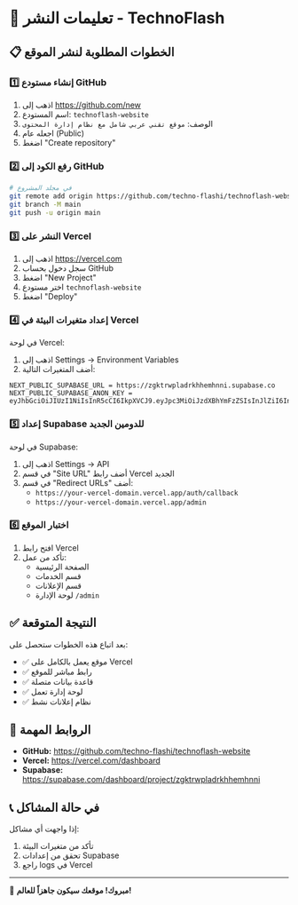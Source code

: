 # 🚀 تعليمات النشر - TechnoFlash

## 📋 الخطوات المطلوبة لنشر الموقع

### 1️⃣ **إنشاء مستودع GitHub**

1. اذهب إلى https://github.com/new
2. اسم المستودع: `technoflash-website`
3. الوصف: `موقع تقني عربي شامل مع نظام إدارة المحتوى`
4. اجعله عام (Public)
5. اضغط "Create repository"

### 2️⃣ **رفع الكود إلى GitHub**

```bash
# في مجلد المشروع
git remote add origin https://github.com/techno-flashi/technoflash-website.git
git branch -M main
git push -u origin main
```

### 3️⃣ **النشر على Vercel**

1. اذهب إلى https://vercel.com
2. سجل دخول بحساب GitHub
3. اضغط "New Project"
4. اختر مستودع `technoflash-website`
5. اضغط "Deploy"

### 4️⃣ **إعداد متغيرات البيئة في Vercel**

في لوحة Vercel:
1. اذهب إلى Settings → Environment Variables
2. أضف المتغيرات التالية:

```
NEXT_PUBLIC_SUPABASE_URL = https://zgktrwpladrkhhemhnni.supabase.co
NEXT_PUBLIC_SUPABASE_ANON_KEY = eyJhbGciOiJIUzI1NiIsInR5cCI6IkpXVCJ9.eyJpc3MiOiJzdXBhYmFzZSIsInJlZiI6Inpna3Ryd3BsYWRya2hoZW1obm5pIiwicm9sZSI6ImFub24iLCJpYXQiOjE3MzYzNzI5NzQsImV4cCI6MjA1MTk0ODk3NH0.Ej7Ej7Ej7Ej7Ej7Ej7Ej7Ej7Ej7Ej7Ej7Ej7Ej7E
```

### 5️⃣ **إعداد Supabase للدومين الجديد**

في لوحة Supabase:
1. اذهب إلى Settings → API
2. في قسم "Site URL" أضف رابط Vercel الجديد
3. في قسم "Redirect URLs" أضف:
   - `https://your-vercel-domain.vercel.app/auth/callback`
   - `https://your-vercel-domain.vercel.app/admin`

### 6️⃣ **اختبار الموقع**

1. افتح رابط Vercel
2. تأكد من عمل:
   - الصفحة الرئيسية
   - قسم الخدمات
   - قسم الإعلانات
   - لوحة الإدارة `/admin`

## ✅ **النتيجة المتوقعة**

بعد اتباع هذه الخطوات ستحصل على:
- ✅ موقع يعمل بالكامل على Vercel
- ✅ رابط مباشر للموقع
- ✅ قاعدة بيانات متصلة
- ✅ لوحة إدارة تعمل
- ✅ نظام إعلانات نشط

## 🔗 **الروابط المهمة**

- **GitHub:** https://github.com/techno-flashi/technoflash-website
- **Vercel:** https://vercel.com/dashboard
- **Supabase:** https://supabase.com/dashboard/project/zgktrwpladrkhhemhnni

## 📞 **في حالة المشاكل**

إذا واجهت أي مشاكل:
1. تأكد من متغيرات البيئة
2. تحقق من إعدادات Supabase
3. راجع logs في Vercel

---

🎉 **مبروك! موقعك سيكون جاهزاً للعالم!**